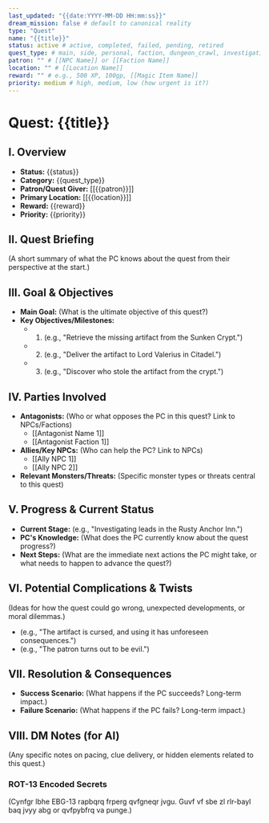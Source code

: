 ```yaml
---
last_updated: "{{date:YYYY-MM-DD HH:mm:ss}}"
dream_mission: false # default to canonical reality
type: "Quest"
name: "{{title}}"
status: active # active, completed, failed, pending, retired
quest_type: # main, side, personal, faction, dungeon_crawl, investigation, **espionage**, **intrigue**, social, assassination, heist, etc.
patron: "" # [[NPC Name]] or [[Faction Name]]
location: "" # [[Location Name]]
reward: "" # e.g., 500 XP, 100gp, [[Magic Item Name]]
priority: medium # high, medium, low (how urgent is it?)
---
```

# Quest: {{title}}

## I. Overview
* **Status:** {{status}}
* **Category:** {{quest_type}}
* **Patron/Quest Giver:** [[{{patron}}]]
* **Primary Location:** [[{{location}}]]
* **Reward:** {{reward}}
* **Priority:** {{priority}}

## II. Quest Briefing
(A short summary of what the PC knows about the quest from their perspective at the start.)

## III. Goal & Objectives
* **Main Goal:** (What is the ultimate objective of this quest?)
* **Key Objectives/Milestones:**
    * 1. (e.g., "Retrieve the missing artifact from the Sunken Crypt.")
    * 2. (e.g., "Deliver the artifact to Lord Valerius in Citadel.")
    * 3. (e.g., "Discover who stole the artifact from the crypt.")

## IV. Parties Involved
* **Antagonists:** (Who or what opposes the PC in this quest? Link to NPCs/Factions)
    * [[Antagonist Name 1]]
    * [[Antagonist Faction 1]]
* **Allies/Key NPCs:** (Who can help the PC? Link to NPCs)
    * [[Ally NPC 1]]
    * [[Ally NPC 2]]
* **Relevant Monsters/Threats:** (Specific monster types or threats central to this quest)

## V. Progress & Current Status
* **Current Stage:** (e.g., "Investigating leads in the Rusty Anchor Inn.")
* **PC's Knowledge:** (What does the PC currently know about the quest progress?)
* **Next Steps:** (What are the immediate next actions the PC might take, or what needs to happen to advance the quest?)

## VI. Potential Complications & Twists
(Ideas for how the quest could go wrong, unexpected developments, or moral dilemmas.)
* (e.g., "The artifact is cursed, and using it has unforeseen consequences.")
* (e.g., "The patron turns out to be evil.")

## VII. Resolution & Consequences
* **Success Scenario:** (What happens if the PC succeeds? Long-term impact.)
* **Failure Scenario:** (What happens if the PC fails? Long-term impact.)

## VIII. DM Notes (for AI)
(Any specific notes on pacing, clue delivery, or hidden elements related to this quest.)

### ROT-13 Encoded Secrets
(Cynfgr lbhe EBG-13 rapbqrq frperg qvfgneqr jvgu. Guvf vf sbe zl rlr-bayl baq jvyy abg or qvfpybfrq va punge.)